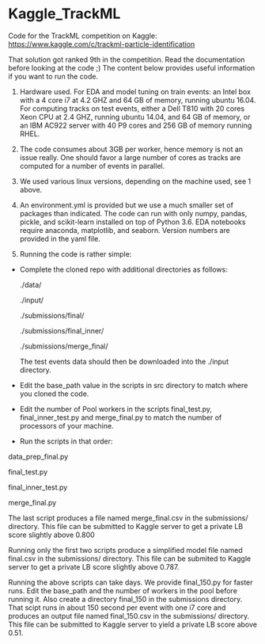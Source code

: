 # Kaggle_TrackML
Code for the TrackML competition on Kaggle: https://www.kaggle.com/c/trackml-particle-identification

That solution got ranked 9th in the competition.  Read the documentation before looking at the code ;)  The content below provides useful information if you want to run the code.

1. Hardware used. For EDA and model tuning on train events: an Intel box with a 4 core i7 at 4.2 GHZ and 64 GB of memory, running ubuntu 16.04. For computing tracks on test events, either a Dell T810 with 20 cores Xeon CPU at 2.4 GHZ, running ubuntu 14.04, and 64 GB of memory, or an IBM AC922 server with 40 P9 cores and 256 GB of memory running RHEL.

2. The code consumes about 3GB per worker, hence memory is not an issue really.  One should favor a large number of cores as tracks are computed for a number of events in parallel.

3. We used various linux versions, depending on the machine used, see 1 above.

4. An environment.yml is provided but we use a much smaller set of packages than indicated.  The code can run with only numpy, pandas, pickle, and scikit-learn installed on top of Python 3.6.  EDA notebooks require anaconda, matplotlib, and seaborn. Version numbers are provided in the yaml file.

5. Running the code is rather simple:
- Complete the cloned repo with additional directories as follows:

  ./data/

  ./input/

  ./submissions/final/

  ./submissions/final_inner/

  ./submissions/merge_final/
  
  The test events data should then be downloaded into the ./input directory.
  
- Edit the base_path value in the scripts in src directory to match where you cloned the code.
- Edit the number of Pool workers in the scripts final_test.py, final_inner_test.py and merge_final.py to match the number of processors of your machine.

- Run the scripts in that order:

 data_prep_final.py
 
 final_test.py
 
 final_inner_test.py
 
 merge_final.py
 
The last script produces a file named merge_final.csv in the submissions/ directory.  This file can be submitted to Kaggle server to get a private LB score slightly above 0.800

Running only the first two scripts produce a simplified model file named final.csv in the submissions/ directory.  This file can be submited to Kaggle server to get a private LB score slightly above 0.787. 

Running the above scripts can take days.  We provide final_150.py for faster runs. Edit the base_path and the number of workers in the pool before running it. Also create a directory final_150 in the submissions directory. That scipt runs in about 150 second per event with one i7 core and produces an output file named final_150.csv in the submissions/ directory. This file can be submitted to Kaggle server to yield a private LB score above 0.51.  
